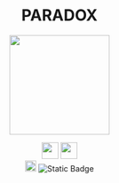 <h1 align= "center"> PARADOX</h1>

<p align = "center">
    <img height = "180" src="assets/animation.gif">
</p>
<p align = "center">
     <img height = "30" src = "https://img.shields.io/badge/Linux-%23383838.svg?&style=for-the-badge&logo=ArchLinux&logoColor=%23ffffff" />
      <img height = "30" src = "https://img.shields.io/badge/NVIM-%23383838.svg?&style=for-the-badge&logo=SublimeText&logoColor=%23ffffff" />
      <br>
      <img height = "20" src = "https://img.shields.io/badge/Python-%233776AB.svg?style=for-the-badge" />
      <img alt="Static Badge" src="https://img.shields.io/badge/C-%233776AB">
</p>

